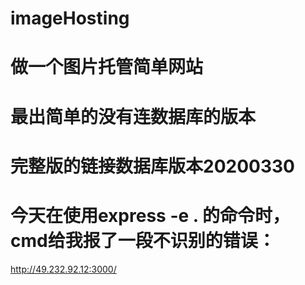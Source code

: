 # imageHosting
# 做一个图片托管简单网站
# 最出简单的没有连数据库的版本
# 完整版的链接数据库版本20200330
# 今天在使用express -e . 的命令时，cmd给我报了一段不识别的错误：

<!-- bash: express: command not found 
，在网上查了一下，有人指出是express4的版本将命令工具分家了，所以需要我们安装以命令工具：

命令如下：npm install -g express-generator 

之后再次安装：npm install -g express 

好了，没问题了。-->


<!-- 
change directory:
$ cd uploadPhoto

install dependencies:
$ npm install

run the app:
$ DEBUG=uploadphoto:* npm start 
-->
http://49.232.92.12:3000/


